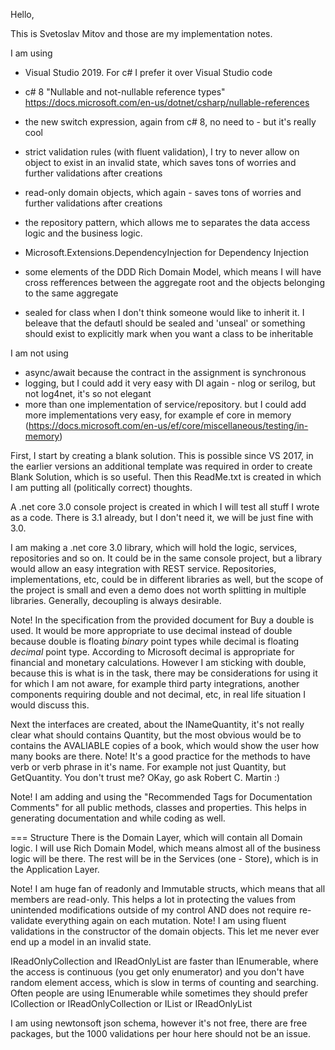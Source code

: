 Hello,

This is Svetoslav Mitov and those are my implementation notes.

I am using
 - Visual Studio 2019. For c# I prefer it over Visual Studio code
 - c# 8 "Nullable and not-nullable reference types"  https://docs.microsoft.com/en-us/dotnet/csharp/nullable-references
 - the new switch expression, again from c# 8, no need to - but it's really cool
 - strict validation rules (with fluent validation), I try to never allow on object to exist in an invalid state, which saves tons of worries and further validations after creations
 - read-only domain objects, which again - saves tons of worries and further validations after creations

 - the repository pattern, which allows me to separates the data access logic and the business logic.
 - Microsoft.Extensions.DependencyInjection for Dependency Injection
 - some elements of the DDD Rich Domain Model, which means I will have cross refferences between the aggregate root and the objects belonging to the same aggregate
 - sealed for class when I don't think someone would like to inherit it. I beleave that the defautl should be sealed and 'unseal' or something should exist to explicitly mark when you want a class to be inheritable

I am not using
 - async/await because the contract in the assignment is synchronous
 - logging, but I could add it very easy with DI again - nlog or serilog, but not log4net, it's so not elegant
 - more than one implementation of service/repository. but I could add more implementations very easy, for example ef core in memory (https://docs.microsoft.com/en-us/ef/core/miscellaneous/testing/in-memory)



First, I start by creating a blank solution. This is possible since VS 2017, in the earlier versions an additional template was required in order to create Blank Solution, which is so useful.
Then this ReadMe.txt is created in which I am putting all (politically correct) thoughts.

A .net core 3.0 console project is created in which I will test all stuff I wrote as a code.
There is 3.1 already, but I don't need it, we will be just fine with 3.0.

I am making a .net core 3.0 library, which will hold the logic, services, repositories and so on.
It could be in the same console project, but a library would allow an easy integration with REST service.
Repositories, implementations, etc, could be in different libraries as well, but the scope of the project is small and even a demo does not worth splitting in multiple libraries.
Generally, decoupling is always desirable.

Note! In the specification from the provided document for Buy a double is used. 
It would be more appropriate to use decimal instead of double because double is floating *binary* point types while decimal is floating *decimal* point type.
According to Microsoft decimal is appropriate for financial and monetary calculations.
However I am sticking with double, because this is what is in the task, there may be considerations for using it for which I am not aware, for example third party integrations, another components requiring double and not decimal, etc, in real life situation I would discuss this.

Next the interfaces are created, about the INameQuantity, it's not really clear what should contains Quantity, but the most obvious would be to contains the AVALIABLE copies of a book, which would show the user how many books are there.
Note! It's a good practice for the methods to have verb or verb phrase in it's name. For example not just Quantity, but GetQuantity. You don't trust me? OKay, go ask Robert C. Martin :)

Note! I am adding and using the "Recommended Tags for Documentation Comments" for all public methods, classes and properties. This helps in generating documentation and while coding as well.

=== Structure 
There is the Domain Layer, which will contain all Domain logic.
I will use Rich Domain Model, which means almost all of the business logic will be there.
The rest will be in the Services (one - Store), which is in the Application Layer.

Note! I am huge fan of readonly and Immutable structs, which means that all members are read-only.
This helps a lot in protecting the values  from unintended modifications outside of my control AND does not require re-validate everything again on each mutation.
Note! I am using fluent validations in the constructor of the domain objects. This let me never ever end up a model in an invalid state.

IReadOnlyCollection and IReadOnlyList are faster than IEnumerable, where the access is continuous (you get only enumerator) and you don't have random element access, which is slow in terms of counting and searching.
Often people are using IEnumerable while sometimes they should prefer ICollection or IReadOnlyCollection or IList or IReadOnlyList

I am using newtonsoft json schema, however it's not free, there are free packages, but the 1000 validations per hour here should not be an issue.
